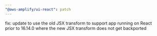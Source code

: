 ```yaml
---
"@aws-amplify/ui-react": patch
---
```


fix: update to use the old JSX transform to support app running on React prior to 16.14.0 where the new JSX transform does not get backported
